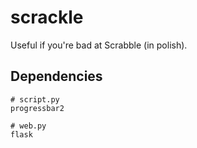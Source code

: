 # scrackle
Useful if you're bad at Scrabble (in polish).

## Dependencies


```
# script.py
progressbar2

# web.py
flask
```
